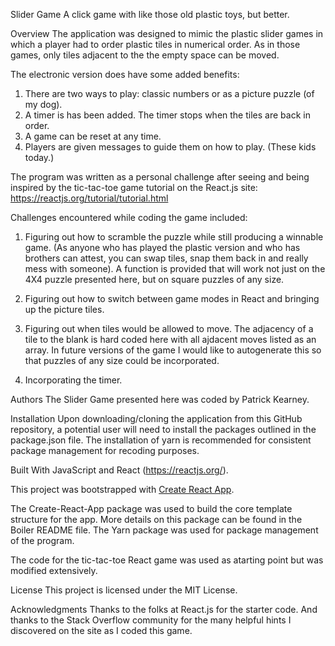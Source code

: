 Slider Game
A click game with like those old plastic toys, but better.

Overview
The application was designed to mimic the plastic slider games in which a player had to order plastic tiles in numerical order. As in those games, only tiles adjacent to the the empty space can be moved.

The electronic version does have some added benefits:

1. There are two ways to play: classic numbers or as a picture puzzle (of my dog).
2. A timer is has been added. The timer stops when the tiles are back in order.
3. A game can be reset at any time.
4. Players are given messages to guide them on how to play. (These kids today.)

The program was written as a personal challenge after seeing and being inspired by the tic-tac-toe game tutorial on the React.js site: https://reactjs.org/tutorial/tutorial.html

Challenges encountered while coding the game included:

1. Figuring out how to scramble the puzzle while still producing a winnable game. (As anyone who has played the plastic version and who has brothers can attest, you can swap tiles, snap them back in and really mess with someone). A function is provided that will work not just on the 4X4 puzzle presented here, but on square puzzles of any size.

2. Figuring out how to switch between game modes in React and bringing up the picture tiles.

3. Figuring out when tiles would be allowed to move. The adjacency of a tile to the blank is hard coded here with all ajdacent moves listed as an array. In future versions of the game I would like to autogenerate this so that puzzles of any size could be incorporated.

4. Incorporating the timer.

Authors
The Slider Game presented here was coded by Patrick Kearney.

Installation
Upon downloading/cloning the application from this GitHub repository, a potential user will need to install the packages outlined in the package.json file. The installation of yarn is recommended for consistent package management for recoding purposes.

Built With
JavaScript and React (https://reactjs.org/).

This project was bootstrapped with [Create React App](https://github.com/facebook/create-react-app).

The Create-React-App package was used to build the core template structure for the app. More details on this package can be found in the Boiler README file.
The Yarn package was used for package management of the program.

The code for the tic-tac-toe React game was used as atarting point but was modified extensively.

License
This project is licensed under the MIT License.

Acknowledgments
Thanks to the folks at React.js for the starter code. And thanks to the Stack Overflow community for the many helpful hints I discovered on the site as I coded this game.
